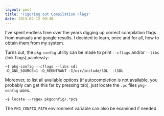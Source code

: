 ```yaml
---
layout: post
title: "Figuring out Compilation Flags"
date: 2013-02-12 09:30
---
```


I've spent endless time over the years digging up correct compilation flags from
manuals and google results. I decided to learn, once and for all, how to obtain
them from my system.

Turns out, the `pkg-config` utility can be made to print `--cflags` and/or
`--libs` (link flags) painlessly:

    ~$ pkg-config --cflags --libs sdl
    -D_GNU_SOURCE=1 -D_REENTRANT -I/usr/include/SDL  -lSDL

Moreover, to list all available options (if autocompletion is not available, you
probably can get this far by pressing tab), just locate the `.pc` files
`pkg-config` uses.

    ~$ locate --regex pkgconfig/.*pc$

The `PKG_CONFIG_PATH` environment variable can also be examined if needed.

